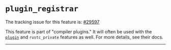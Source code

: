 # `plugin_registrar`

The tracking issue for this feature is: [#29597]

[#29597]: https://github.com/rust-lang/rust/issues/29597

This feature is part of "compiler plugins." It will often be used with the
[`plugin`] and `rustc_private` features as well. For more details, see
their docs.

[`plugin`]: language-features/plugin.html

------------------------
